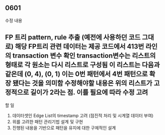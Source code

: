 ###
0601
-
수정 내용

FP 트리 pattern, rule 추출 (예전에 사용하던 코드 그대로)
해당 FP트리 관련 데이터는 제공 코드에서 413번 라인의 transaction 변수 확인
transaction변수는 리스트의 형태로 각 원소는 다시 리스트로 구성됨 
이 리스트는 다음과 같은데 (0, 4), (0, 1) 이는 0번 패턴에서 4번 패턴으로 확장 됐다는 것을 의미함
수정해야할 내용은 위의 리스트가 고정적으로 길이가 2라는 점. 이를 필요에 따라 수정 고려
-
할 일 

1. 데이터셋인 Edge List의 timestamp 고려 (점진적 처리 및 시계열 데이터 부여)
2. 위를 고려한 패턴 관리기법 설계 및 구현
3. 진행된 내용을 기반으로 패턴을 유지에 대한 구체적인 설계
###